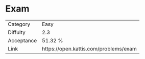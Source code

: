 # Exam

<table>
    <tr>
        <td>Category</td>
        <td>Easy</td>
    </tr>
    <tr>
        <td>Diffulty</td>
        <td>2.3</td>
    </tr>
    <tr>
        <td>Acceptance</td>
        <td>51.32 %</td>
    </tr>
    <tr>
        <td>Link</td>
        <td>https://open.kattis.com/problems/exam</td>
    </tr>
</table>